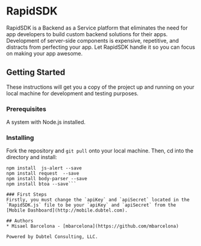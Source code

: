 # RapidSDK
RapidSDK is a Backend as a Service platform that eliminates the need for app developers to build custom backend solutions for their apps. Development of server-side components is expensive, repetitive, and distracts from perfecting your app. Let RapidSDK handle it so you can focus on making your app awesome.

## Getting Started
These instructions will get you a copy of the project up and running on your local machine for development and testing purposes.

### Prerequisites
A system with Node.js installed.

### Installing
Fork the repository and `git pull` onto your local machine. Then, cd into the directory and install:
```npm install express --save
npm install  js-alert --save
npm install request  --save
npm install body-parser --save
npm install btoa --save```

### First Steps
Firstly, you must change the `apiKey` and `apiSecret` located in the `RapidSDK.js` file to be your `apiKey` and `apiSecret` from the [Mobile Dashboard](http://mobile.dubtel.com).

## Authors
* Misael Barcelona - [mbarcelona](https://github.com/mbarcelona)

Powered by Dubtel Consulting, LLC.
